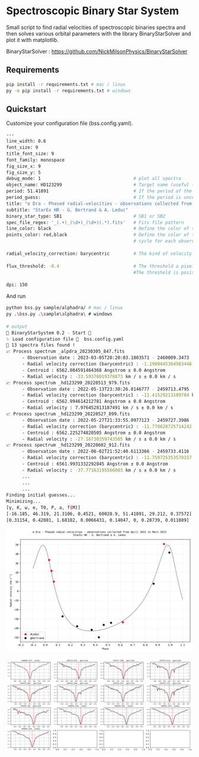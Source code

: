 # Spectroscopic Binary Star System
Small script to find radial velocities of spectroscopic binaries spectra and then solves various orbital parameters with the library BinaryStarSolver and plot it with matplotlib. 

BinaryStarSolver : https://github.com/NickMilsonPhysics/BinaryStarSolver

## Requirements 
```bash
pip install -r requirements.txt # mac / linux
py -m pip install -r requirements.txt # windows
```

## Quickstart

Customize your configuration file (bss.config.yaml).

```bash
---
line_width: 0.6
font_size: 9
title_font_size: 9
font_family: monospace
fig_size_x: 9
fig_size_y: 5
debug_mode: 1                                   # plot all spectra
object_name: HD123299                           # Target name (useful for Simbad query)
period: 51.41891                                # If the period of the orbit is already known use this param (period in days). 
period_guess:                                   # If the period is uncertain use this param (period in days).
title: "α Dra - Phased radial-velocities - observations collected from April 2022 to Mars 2023"
subtitle: "StarEx HR - G. Bertrand & A. Leduc"
binary_star_type: SB1                           # SB1 or SB2
spec_file_regex: '_(.+)_(\d+)_(\d+)(.*).fits'   # Fits file pattern
line_color: black                               # Define the color of the fitted velocity curve
points_color: red,black                         # Define the color of the dots ex 'red' or a color
                                                # cycle for each observer ex with 3 observers 'red,black,yellow'

radial_velocity_correction: barycentric         # The kind of velocity correction. Must be ‘barycentric’ or ‘heliocentric’.

flux_threshold: -0.4                            # The threshold a pixel must be above to be considered part of a line. 
                                                #The threshold is positive for emission lines and negative for absorption lines.

dpi: 150
```

And run

```bash
python bss.py sample/alphadra/ # mac / linux
py .\bss.py .\sample\alphadra\ # windows

# output
🚀 BinaryStarSystem 0.2 - Start 🚀
✨ Load configuration file 🔧  bss.config.yaml
📁 13 spectra files found !
📈 Process spectrum _alpdra_20230305_847.fits
      - Observation date : 2023-03-05T20:20:03.1803571 - 2460009.3473
      - Radial velocity correction (barycentric) : -1.1909445364983446 km / s 
      - Centroid : 6562.084591464368 Angstrom ± 0.0 Angstrom
      - Radial velocity : -33.59378019376873 km / s ± 0.0 km / s
📈 Process spectrum _hd123299_20220513_979.fits
      - Observation date : 2022-05-13T23:30:26.8146777 - 2459713.4795
      - Radial velocity correction (barycentric) : -11.41529213109784 km / s
      - Centroid : 6562.994614212781 Angstrom ± 0.0 Angstrom
      - Radial velocity : 7.976452813187491 km / s ± 0.0 km / s
📈 Process spectrum _hd123299_20220527_899.fits
      - Observation date : 2022-05-27T21:33:55.0977123 - 2459727.3986
      - Radial velocity correction (barycentric) : -11.770828725714242 km / s 
      - Centroid : 6562.225274820505 Angstrom ± 0.0 Angstrom
      - Radial velocity : -27.16730359743505 km / s ± 0.0 km / s
📈 Process spectrum _hd123299_20220602_912.fits
      - Observation date : 2022-06-02T21:52:40.6113366 - 2459733.4116
      - Radial velocity correction (barycentric) : -11.759725353579157 km / s
      - Centroid : 6561.9931332292845 Angstrom ± 0.0 Angstrom
      - Radial velocity : -37.77163195566003 km / s ± 0.0 km / s
      ...
      ...
      ...
Finding initial guesses...
Minimizing...
[γ, K, ω, e, T0, P, a, f(M)]
[-16.185, 46.319, 21.3106, 0.4521, 60028.9, 51.41891, 29.212, 0.37572]
[0.31154, 0.42081, 1.68182, 0.0066431, 0.14047, 0, 0.28739, 0.011089]
```


![results](https://github.com/guillbertrand/spectrobinarystarsystem/raw/master/sample/alphadra/bss_phased_result.png)



![debug results](https://github.com/guillbertrand/spectrobinarystarsystem/raw/master/sample/alphadra/bss_debug_result.png)

